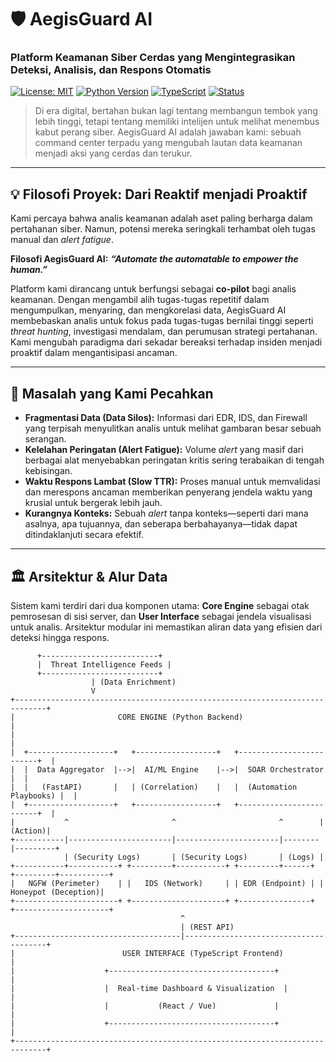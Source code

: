 # 🛡️ AegisGuard AI

### Platform Keamanan Siber Cerdas yang Mengintegrasikan Deteksi, Analisis, dan Respons Otomatis

[![License: MIT](https://img.shields.io/badge/License-MIT-yellow.svg)](https://opensource.org/licenses/MIT)
[![Python Version](https://img.shields.io/badge/Python-3.10+-blue.svg)](https://www.python.org/)
[![TypeScript](https://img.shields.io/badge/TypeScript-5.x-blue.svg)](https://www.typescriptlang.org/)
[![Status](https://img.shields.io/badge/Status-Competition%20Ready-brightgreen.svg)](-)

> Di era digital, bertahan bukan lagi tentang membangun tembok yang lebih tinggi, tetapi tentang memiliki intelijen untuk melihat menembus kabut perang siber. AegisGuard AI adalah jawaban kami: sebuah command center terpadu yang mengubah lautan data keamanan menjadi aksi yang cerdas dan terukur.

---

## 💡 Filosofi Proyek: Dari Reaktif menjadi Proaktif

Kami percaya bahwa analis keamanan adalah aset paling berharga dalam pertahanan siber. Namun, potensi mereka seringkali terhambat oleh tugas manual dan *alert fatigue*.

**Filosofi AegisGuard AI:** ***“Automate the automatable to empower the human.”***

Platform kami dirancang untuk berfungsi sebagai **co-pilot** bagi analis keamanan. Dengan mengambil alih tugas-tugas repetitif dalam mengumpulkan, menyaring, dan mengkorelasi data, AegisGuard AI membebaskan analis untuk fokus pada tugas-tugas bernilai tinggi seperti *threat hunting*, investigasi mendalam, dan perumusan strategi pertahanan. Kami mengubah paradigma dari sekadar bereaksi terhadap insiden menjadi proaktif dalam mengantisipasi ancaman.

---

## 🎯 Masalah yang Kami Pecahkan

* **Fragmentasi Data (Data Silos):** Informasi dari EDR, IDS, dan Firewall yang terpisah menyulitkan analis untuk melihat gambaran besar sebuah serangan.
* **Kelelahan Peringatan (Alert Fatigue):** Volume *alert* yang masif dari berbagai alat menyebabkan peringatan kritis sering terabaikan di tengah kebisingan.
* **Waktu Respons Lambat (Slow TTR):** Proses manual untuk memvalidasi dan merespons ancaman memberikan penyerang jendela waktu yang krusial untuk bergerak lebih jauh.
* **Kurangnya Konteks:** Sebuah *alert* tanpa konteks—seperti dari mana asalnya, apa tujuannya, dan seberapa berbahayanya—tidak dapat ditindaklanjuti secara efektif.

---

## 🏛️ Arsitektur & Alur Data

Sistem kami terdiri dari dua komponen utama: **Core Engine** sebagai otak pemrosesan di sisi server, dan **User Interface** sebagai jendela visualisasi untuk analis. Arsitektur modular ini memastikan aliran data yang efisien dari deteksi hingga respons.

```plaintext
      +--------------------------+
      |  Threat Intelligence Feeds |
      +--------------------------+
                  | (Data Enrichment)
                  V
+-----------------------------------------------------------------------------+
|                       CORE ENGINE (Python Backend)                          |
|                                                                             |
|  +-------------------+   +------------------+   +-------------------------+  |
|  |  Data Aggregator  |-->|  AI/ML Engine    |-->|  SOAR Orchestrator      |  |
|  |   (FastAPI)       |   | (Correlation)    |   |  (Automation Playbooks) |  |
|  +-------------------+   +------------------+   +-------------------------+  |
|           ^                       ^                       ^        | (Action)|
+-----------|-----------------------|-----------------------|--------|---------+
            | (Security Logs)       | (Security Logs)       | (Logs) |
+-----------+-----------+ +---------+-----------+ +---------+------+ +---------+-----------+
|   NGFW (Perimeter)    | |   IDS (Network)     | | EDR (Endpoint) | | Honeypot (Deception)|
+-----------------------+ +---------------------+ +----------------+ +---------------------+
                                      ^
                                      | (REST API)
+-------------------------------------|---------------------------------------+
|                        USER INTERFACE (TypeScript Frontend)                 |
|                    +-------------------------------------+                  |
|                    |  Real-time Dashboard & Visualization  |                  |
|                    |           (React / Vue)             |                  |
|                    +-------------------------------------+                  |
+-----------------------------------------------------------------------------+

